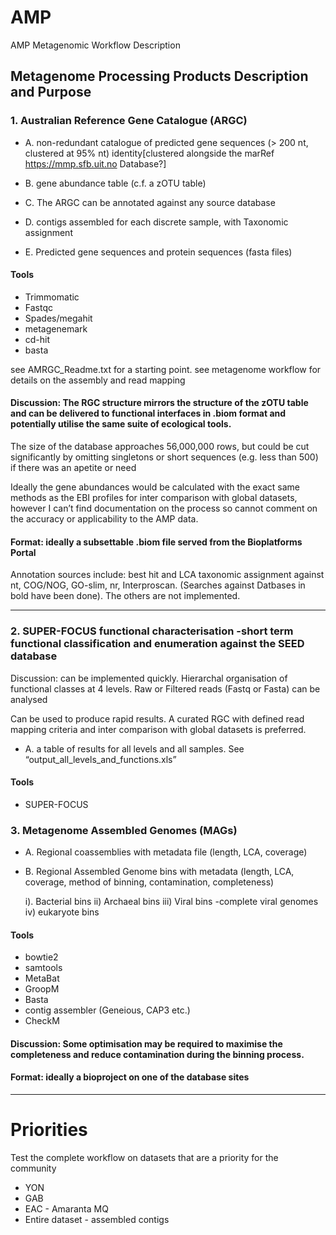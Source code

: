 # AMP
AMP Metagenomic Workflow Description

## Metagenome Processing Products Description and Purpose



### 1. Australian Reference Gene Catalogue (ARGC)

- A. non-redundant catalogue of predicted gene sequences (> 200 nt, clustered at 95% nt) identity[clustered alongside the marRef <https://mmp.sfb.uit.no> Database?]

- B. gene abundance table (c.f. a zOTU table)

- C. The ARGC can be annotated against any source database

- D. contigs assembled for each discrete sample, with Taxonomic assignment

- E. Predicted gene sequences and protein sequences (fasta files)

#### Tools
- Trimmomatic
- Fastqc
- Spades/megahit
- metagenemark
- cd-hit
- basta

see AMRGC_Readme.txt for a starting point.
see metagenome workflow for details on the assembly and read mapping

#### Discussion: The RGC structure mirrors the structure of the zOTU table and can be delivered to functional interfaces in .biom format and potentially utilise the same suite of ecological tools.

The size of the database approaches 56,000,000 rows, but could be cut significantly by omitting singletons or short sequences (e.g. less than 500) if there was an apetite  or need

Ideally the gene abundances would be calculated with the exact same methods as the EBI profiles for inter comparison with global datasets, however I can’t find documentation on the process so cannot comment on the accuracy or applicability to the AMP data.

#### Format: ideally a subsettable .biom file served from the Bioplatforms Portal

Annotation sources include: best hit and LCA taxonomic assignment against nt, COG/NOG, GO-slim, nr, Interproscan. (Searches against Datbases in bold have been done). The others are not implemented.

***

### 2. SUPER-FOCUS functional characterisation -short term functional classification and enumeration against the SEED database

Discussion: can be implemented quickly. Hierarchal organisation of functional classes at 4 levels. Raw or Filtered reads (Fastq or Fasta) can be analysed

Can be used to produce rapid results. A curated RGC with defined read mapping criteria and inter comparison with global datasets is preferred.

- A. a table of results for all levels and all samples. See “output_all_levels_and_functions.xls”

#### Tools

- SUPER-FOCUS

### 3.  Metagenome Assembled Genomes (MAGs)

- A. Regional coassemblies with metadata file (length, LCA, coverage)



- B. Regional Assembled Genome bins with metadata (length, LCA, coverage, method of binning, contamination, completeness)

	i). Bacterial bins
	ii) Archaeal bins
	iii) Viral bins -complete viral genomes
	iv) eukaryote bins

#### Tools

- bowtie2
- samtools 
- MetaBat 
- GroopM
- Basta
- contig assembler (Geneious, CAP3 etc.)
- CheckM

#### Discussion: Some optimisation may be required to maximise the completeness and reduce contamination during the binning process.

#### Format: ideally a bioproject on one of the database sites

***

# Priorities

Test the complete workflow on datasets that are a priority for the community

- YON
- GAB
- EAC - Amaranta MQ
-  Entire dataset - assembled contigs
